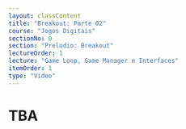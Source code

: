 ```yaml
---
layout: classContent
title: "Breakout: Parte 02"
course: "Jogos Digitais"
sectionNo: 0
section: "Preludio: Breakout"
lectureOrder: 1
lecture: "Game Loop, Game Manager e Interfaces"
itemOrder: 1
type: "Video"
---
```


# TBA